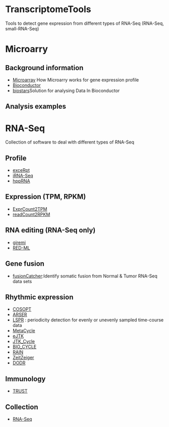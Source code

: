 # TranscriptomeTools
Tools to detect gene expression from different types of RNA-Seq (RNA-Seq, small-RNA-Seq)

# Microarry
## Background information
- [Microarray](http://learn.genetics.utah.edu/content/labs/microarray/) How Microarry works for gene expression profile
- [Bioconductor](http://repository.countway.harvard.edu/xmlui/bitstream/handle/10473/4710/Bioconductor_Manual.doc?sequence=1)
- [biostars](https://www.biostars.org/p/53870/)Solution for analysing Data In Bioconductor
## Analysis examples


# RNA-Seq
Collection of software to deal with different types of RNA-Seq
## Profile
- [exceRpt](https://rkitchen.github.io/exceRpt/) 
- [iRNA-Seq](http://www.sdu.dk/en/om_sdu/institutter_centre/bmb_biokemi_og_molekylaer_biologi/forskning/forskningsgrupper/functionalgenomics/tools) 
- [hppRNA](https://sourceforge.net/projects/hpprna/)

## Expression (TPM, RPKM)
- [ExprCount2TPM](https://github.com/xflicsu/ExprCount2TPM)
- [readCount2RPKM](https://github.com/xflicsu/readCount2RPKM)
## RNA editing (RNA-Seq only)
- [giremi](https://github.com/zhqingit/giremi)
- [RED-ML](https://github.com/BGIRED/RED-ML)
## Gene fusion
- [fusionCatcher](https://github.com/ndaniel/fusioncatcher):Identify somatic fusion from Normal & Tumor RNA-Seq data sets

## Rhythmic expression

- [COSOPT](https://github.com/mhiromi/cosopt)
- [ARSER](https://github.com/cauyrd/ARSER) 
- [LSPR](https://github.com/cauyrd/LSPR) : periodicity detection for evenly or unevenly sampled time-course data
- [MetaCycle](https://github.com/gangwug/MetaCycle) 
- [eJTK](https://github.com/alanlhutchison/empirical-JTK_CYCLE-with-asymmetry) 
- [JTK_Cycle](http://www.openwetware.org/wiki/HughesLab:JTK_Cycle) 
- [BIO_CYCLE](http://circadiomics.ics.uci.edu/?biocycle=true)
- [RAIN](https://www.bioconductor.org/packages/release/bioc/html/rain.html)
- [ZeitZeiger](https://github.com/jakejh/zeitzeiger)
- [DODR](https://cran.r-project.org/web/packages/DODR/index.html)

## Immunology
- [TRUST](https://bitbucket.org/liulab/trust/)

## Collection
- [RNA-Seq](https://wiki2.org/en/List_of_RNA-Seq_bioinformatics_tools)
